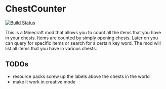 # ChestCounter

[![Build Status](https://travis-ci.org/henne90gen/ChestCounter.svg?branch=master)](https://travis-ci.org/henne90gen/ChestCounter)

This is a Minecraft mod that allows you to count all the items that you have in your chests.
Items are counted by simply opening chests.
Later on you can query for specific items or search for a certain key word.
The mod will list all items that you have in various chests.

## TODOs

- resource packs screw up the labels above the chests in the world
- make it work in creative mode
